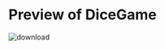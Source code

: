 # Preview of DiceGame
![download](https://github.com/HumayunK01/DiceGame/assets/88980866/8985abe7-cac0-4379-b292-674293136a5c)
